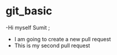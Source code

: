 # git_basic
-Hi myself Sumit ;
- I am going to create a new  pull request
- This is my second pull request
